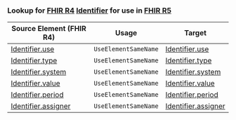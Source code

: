 ### Lookup for [FHIR R4](https://hl7.org/fhir/R4/) [Identifier](https://hl7.org/fhir/R4/Identifier.html) for use in [FHIR R5](https://hl7.org/fhir/R5/)

| Source Element (FHIR R4) | Usage | Target |
| -------------- | ----- | ------ |
| [Identifier.use](https://hl7.org/fhir/R4/Identifier.html#resource) | `UseElementSameName` | [Identifier.use](https://hl7.org/fhir/R5/Identifier.html#resource) |
| [Identifier.type](https://hl7.org/fhir/R4/Identifier.html#resource) | `UseElementSameName` | [Identifier.type](https://hl7.org/fhir/R5/Identifier.html#resource) |
| [Identifier.system](https://hl7.org/fhir/R4/Identifier.html#resource) | `UseElementSameName` | [Identifier.system](https://hl7.org/fhir/R5/Identifier.html#resource) |
| [Identifier.value](https://hl7.org/fhir/R4/Identifier.html#resource) | `UseElementSameName` | [Identifier.value](https://hl7.org/fhir/R5/Identifier.html#resource) |
| [Identifier.period](https://hl7.org/fhir/R4/Identifier.html#resource) | `UseElementSameName` | [Identifier.period](https://hl7.org/fhir/R5/Identifier.html#resource) |
| [Identifier.assigner](https://hl7.org/fhir/R4/Identifier.html#resource) | `UseElementSameName` | [Identifier.assigner](https://hl7.org/fhir/R5/Identifier.html#resource) |
